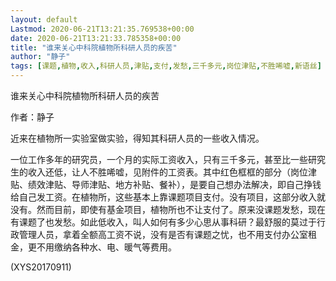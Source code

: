 ```yaml
---
layout: default
Lastmod: 2020-06-21T13:21:35.769538+00:00
date: 2020-06-21T13:21:33.785358+00:00
title: "谁来关心中科院植物所科研人员的疾苦"
author: "静子"
tags: [课题,植物,收入,科研人员,津贴,支付,发愁,三千多元,岗位津贴,不胜唏嘘,新语丝]
---
```


谁来关心中科院植物所科研人员的疾苦

作者：静子

近来在植物所一实验室做实验，得知其科研人员的一些收入情况。

一位工作多年的研究员，一个月的实际工资收入，只有三千多元，甚至比一些研究生的收入还低，让人不胜唏嘘，见附件的工资表。其中红色框框的部分（岗位津贴、绩效津贴、导师津贴、地方补贴、餐补），是要自己想办法解决，即自己挣钱给自己发工资。在植物所，这些基本上靠课题项目支付。没有项目，这部分收入就没有。然而目前，即使有基金项目，植物所也不让支付了。原来没课题发愁，现在有课题了也发愁。如此低收入，叫人如何有多少心思从事科研？最舒服的莫过于行政管理人员，拿着全额高工资不说，没有是否有课题之忧，也不用支付办公室租金，更不用缴纳各种水、电、暖气等费用。

(XYS20170911)

